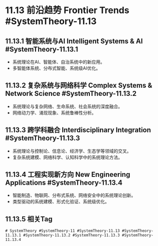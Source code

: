 # 11.13 前沿趋势 Frontier Trends #SystemTheory-11.13

## 11.13.1 智能系统与AI Intelligent Systems & AI #SystemTheory-11.13.1

- 系统理论在AI、智能体、自治系统中的新应用。
- 多智能体系统、分布式智能、系统级AI优化。

## 11.13.2 复杂系统与网络科学 Complex Systems & Network Science #SystemTheory-11.13.2

- 系统理论与复杂网络、生命系统、社会系统的深度融合。
- 网络动力学、涌现现象、系统鲁棒性分析。

## 11.13.3 跨学科融合 Interdisciplinary Integration #SystemTheory-11.13.3

- 系统理论与控制论、信息论、经济学、生态学等领域的交叉。
- 复杂系统建模、网络科学、认知科学中的系统理论方法。

## 11.13.4 工程实现新方向 New Engineering Applications #SystemTheory-11.13.4

- 智能制造、物联网、分布式系统、网络安全中的系统理论创新。
- 类型驱动的系统建模、形式化验证、系统级优化。

## 11.13.5 相关Tag

`# SystemTheory #SystemTheory-11 #SystemTheory-11.13 #SystemTheory-11.13.1 #SystemTheory-11.13.2 #SystemTheory-11.13.3 #SystemTheory-11.13.4`
